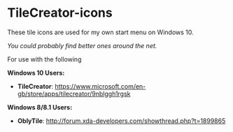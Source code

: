 # TileCreator-icons
These tile icons are used for my own start menu on Windows 10. 

*You could probably find better ones around the net.*


For use with the following

  __Windows 10 Users:__

  - __TileCreator__: https://www.microsoft.com/en-gb/store/apps/tilecreator/9nblggh1rgsk
  
 __Windows 8/8.1 Users:__
  
  - __OblyTile__: http://forum.xda-developers.com/showthread.php?t=1899865
